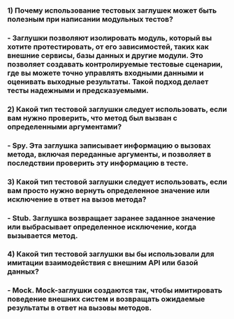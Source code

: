 ### 1) Почему использование тестовых заглушек может быть полезным при написании модульных тестов?
###    - Заглушки позволяют изолировать модуль, который вы хотите протестировать, от его зависимостей, таких как внешние сервисы, базы данных и другие модули. Это позволяет создавать контролируемые тестовые сценарии, где вы можете точно управлять входными данными и оценивать выходные результаты. Такой подход делает тесты надежными и предсказуемыми.

### 2) Какой тип тестовой заглушки следует использовать, если вам нужно проверить, что метод был вызван с определенными аргументами?
###     - Spy. Эта заглушка записывает информацию о вызовах метода, включая переданные аргументы, и позволяет в последствии проверить эту информацию в тесте.

### 3) Какой тип тестовой заглушки следует использовать, если вам просто нужно вернуть определенное значение или исключение в ответ на вызов метода?
###     - Stub. Заглушка возвращает заранее заданное значение или выбрасывает определенное исключение, когда вызывается метод.
### 4) Какой тип тестовой заглушки вы бы использовали для имитации взаимодействия с внешним API или базой данных?
###    - Mock. Mock-заглушки создаются так, чтобы имитировать поведение внешних систем и возвращать ожидаемые результаты в ответ на вызовы методов.
